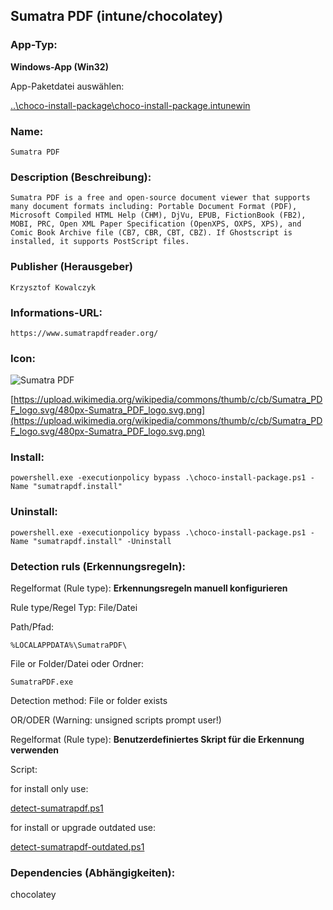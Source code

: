 ## Sumatra PDF (intune/chocolatey)

### App-Typ:

__Windows-App (Win32)__

App-Paketdatei auswählen:

[..\choco-install-package\choco-install-package.intunewin](..\choco-install-package\choco-install-package.intunewin)


### Name:

```
Sumatra PDF
```

### Description (Beschreibung):

```
Sumatra PDF is a free and open-source document viewer that supports many document formats including: Portable Document Format (PDF), Microsoft Compiled HTML Help (CHM), DjVu, EPUB, FictionBook (FB2), MOBI, PRC, Open XML Paper Specification (OpenXPS, OXPS, XPS), and Comic Book Archive file (CB7, CBR, CBT, CBZ). If Ghostscript is installed, it supports PostScript files.
```

### Publisher (Herausgeber)

```
Krzysztof Kowalczyk
```


### Informations-URL:

```
https://www.sumatrapdfreader.org/
```

### Icon:

![Sumatra PDF](https://upload.wikimedia.org/wikipedia/commons/thumb/c/cb/Sumatra_PDF_logo.svg/120px-Sumatra_PDF_logo.svg.png)

[https://upload.wikimedia.org/wikipedia/commons/thumb/c/cb/Sumatra_PDF_logo.svg/480px-Sumatra_PDF_logo.svg.png](https://upload.wikimedia.org/wikipedia/commons/thumb/c/cb/Sumatra_PDF_logo.svg/480px-Sumatra_PDF_logo.svg.png)

### Install:

```
powershell.exe -executionpolicy bypass .\choco-install-package.ps1 -Name "sumatrapdf.install"
```


### Uninstall:

```
powershell.exe -executionpolicy bypass .\choco-install-package.ps1 -Name "sumatrapdf.install" -Uninstall
```


### Detection ruls (Erkennungsregeln):

Regelformat (Rule type): __Erkennungsregeln manuell konfigurieren__

Rule type/Regel Typ: File/Datei

Path/Pfad:

```
%LOCALAPPDATA%\SumatraPDF\
```


File or Folder/Datei oder Ordner:

```
SumatraPDF.exe
```

Detection method: File or folder exists


OR/ODER (Warning: unsigned scripts prompt user!)

Regelformat (Rule type): __Benutzerdefiniertes Skript für die Erkennung verwenden__

Script:

for install only use:

[detect-sumatrapdf.ps1](./detect-sumatrapdf.ps1)

for install or upgrade outdated use:

[detect-sumatrapdf-outdated.ps1](./detect-sumatrapdf-outdated.ps1)

### Dependencies (Abhängigkeiten):

chocolatey
